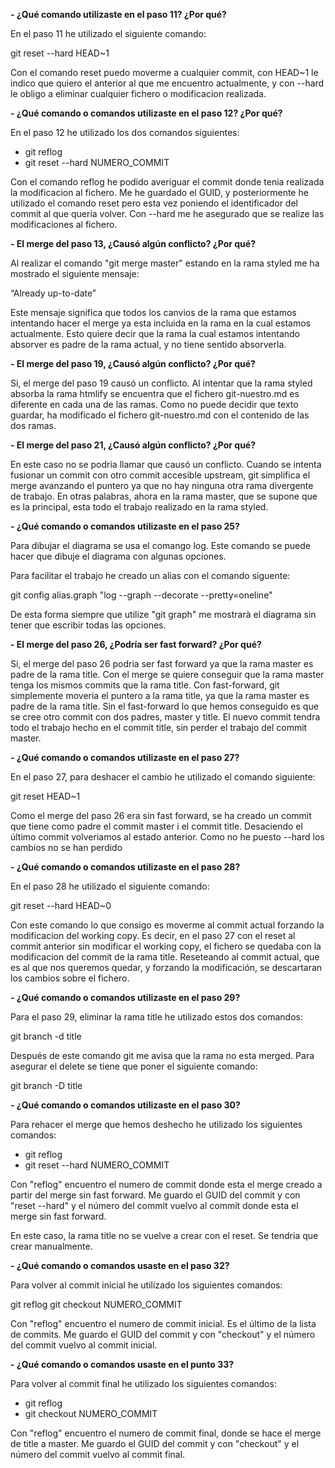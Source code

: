 **- ¿Qué comando utilizaste en el paso 11? ¿Por qué?**

En el paso 11 he utilizado el siguiente comando:

git reset --hard HEAD~1

Con el comando reset puedo moverme a cualquier commit, con HEAD~1 le indico que quiero el anterior
al que me encuentro actualmente, y con --hard le obligo a eliminar cualquier fichero o modificacion
realizada.

  
**- ¿Qué comando o comandos utilizaste en el paso 12? ¿Por qué?**

En el paso 12 he utilizado los dos comandos siguientes:

- git reflog
- git reset --hard NUMERO_COMMIT 

Con el comando reflog he podido averiguar el commit donde tenia realizada la modificacion al fichero.
Me he guardado el GUID, y posteriormente he utilizado el comando reset pero esta vez poniendo el 
identificador del commit al que queria volver. Con --hard me he asegurado que se realize las modificaciones
al fichero.


**- El merge del paso 13, ¿Causó algún conflicto? ¿Por qué?**

Al realizar el comando "git merge master" estando en la rama styled me ha mostrado el siguiente mensaje:

“Already up-to-date”

Este mensaje significa que todos los canvios de la rama que estamos intentando hacer el merge ya esta incluida
en la rama en la cual estamos actualmente. 
Esto quiere decir que la rama la cual estamos intentando absorver es padre de la rama actual, y no tiene sentido
absorverla.


**- El merge del paso 19, ¿Causó algún conflicto? ¿Por qué?**

Si, el merge del paso 19 causó un conflicto. Al intentar que la rama styled absorba la rama htmlify se encuentra 
que el fichero git-nuestro.md es diferente en cada una de las ramas. Como no puede decidir que texto guardar,
ha modificado el fichero git-nuestro.md con el contenido de las dos ramas.


**- El merge del paso 21, ¿Causó algún conflicto? ¿Por qué?**

En este caso no se podria llamar que causó un conflicto. Cuando se intenta fusionar un commit con otro commit
accesible upstream, git simplifica el merge avanzando el puntero ya que no hay ninguna otra rama divergente
de trabajo. En otras palabras, ahora en la rama master, que se supone que es la principal, esta todo el trabajo
realizado en la rama styled.


**- ¿Qué comando o comandos utilizaste en el paso 25?**

Para dibujar el diagrama se usa el comango log. Este comando se puede hacer que dibuje el diagrama con algunas
opciones.

Para facilitar el trabajo he creado un alias con el comando siguente:

git config alias.graph "log --graph --decorate --pretty=oneline"

De esta forma siempre que utilize "git graph" me mostrarà el diagrama sin tener que escribir todas las opciones.


**- El merge del paso 26, ¿Podría ser fast forward? ¿Por qué?**

Si, el merge del paso 26 podria ser fast forward ya que la rama master es padre de la rama title. Con el merge se quiere
conseguir que la rama master tenga los mismos commits que la rama title. Con fast-forward, git simplemente moveria el
puntero a la rama title, ya que la rama master es padre de la rama title. Sin el fast-forward lo que hemos
conseguido es que se cree otro commit con dos padres, master y title. El nuevo commit tendra todo el trabajo
hecho en el commit title, sin perder el trabajo del commit master.


**- ¿Qué comando o comandos utilizaste en el paso 27?**

En el paso 27, para deshacer el cambio he utilizado el comando siguiente:

git reset HEAD~1

Como el merge del paso 26 era sin fast forward, se ha creado un commit que tiene como padre el commit master i el commit title.
Desaciendo el último commit volveriamos al estado anterior. Como no he puesto --hard los cambios no se han perdido 


**- ¿Qué comando o comandos utilizaste en el paso 28?**

En el paso 28 he utilizado el siguiente comando:

git reset --hard HEAD~0

Con este comando lo que consigo es moverme al commit actual forzando la modificacion del working copy. Es decir, en el paso
27 con el reset al commit anterior sin modificar el working copy, el fichero se quedaba con la modificacion del commit de la
rama title. Reseteando al commit actual, que es al que nos queremos quedar, y forzando la modificación, se descartaran los 
cambios sobre el fichero.


**- ¿Qué comando o comandos utilizaste en el paso 29?**

Para el paso 29, eliminar la rama title he utilizado estos dos comandos:

git branch -d title

Después de este comando git me avisa que la rama no esta merged. Para asegurar el
delete se tiene que poner el siguiente comando:

git branch -D title

**- ¿Qué comando o comandos utilizaste en el paso 30?**

Para rehacer el merge que hemos deshecho he utilizado los siguientes comandos:

- git reflog
- git reset --hard NUMERO_COMMIT

Con "reflog" encuentro el numero de commit donde esta el merge creado a partir
del merge sin fast forward.
Me guardo el GUID del commit y con "reset --hard" y el número del commit 
vuelvo al commit donde esta el merge sin fast forward. 

En este caso, la rama title no se vuelve a crear con el reset. Se tendria que crear manualmente.

**- ¿Qué comando o comandos usaste en el paso 32?**

Para volver al commit inicial he utilizado los siguientes comandos:

git reflog
git checkout NUMERO_COMMIT

Con "reflog" encuentro el numero de commit inicial. Es el último de la lista de commits.
Me guardo el GUID del commit y con "checkout" y el número del commit
vuelvo al commit inicial.


**- ¿Qué comando o comandos usaste en el punto 33?**

Para volver al commit final he utilizado los siguientes comandos:

- git reflog
- git checkout NUMERO_COMMIT

Con "reflog" encuentro el numero de commit final, donde se hace el merge de title a master.
Me guardo el GUID del commit y con "checkout" y el número del commit
vuelvo al commit final.
